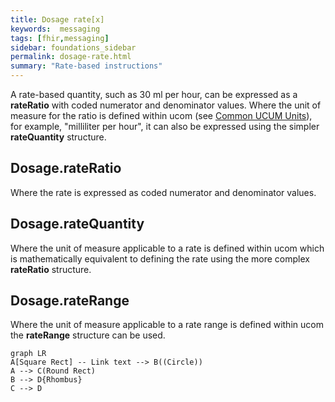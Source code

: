 ```yaml
---
title: Dosage rate[x]
keywords:  messaging
tags: [fhir,messaging]
sidebar: foundations_sidebar
permalink: dosage-rate.html
summary: "Rate-based instructions"
---
```




A rate-based quantity, such as 30 ml per hour, can be expressed as a **rateRatio** with coded numerator and denominator values. Where the unit of measure for the ratio is defined within ucom (see [Common UCUM Units](https://www.hl7.org/fhir/valueset-ucum-common.xml)), for example, "milliliter per hour", it can also be expressed using the simpler **rateQuantity** structure.

## Dosage.rateRatio

Where the rate is expressed as coded numerator and denominator values.

## Dosage.rateQuantity

Where the unit of measure applicable to a rate is defined within ucom which is mathematically equivalent to defining the rate using the more complex **rateRatio** structure.

## Dosage.rateRange

Where the unit of measure applicable to a rate range is defined within ucom the **rateRange** structure can be used.

<script src="https://gist.github.com/RobertGoochUK/618bb18a1ad8e5397883a68032cdb4ff.js"></script>

```mermaid
graph LR
A[Square Rect] -- Link text --> B((Circle))
A --> C(Round Rect)
B --> D{Rhombus}
C --> D